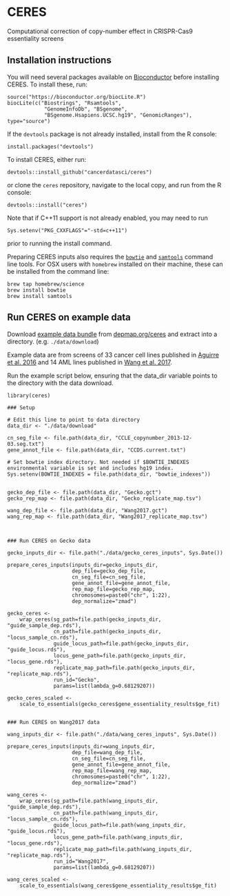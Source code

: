 # CERES
Computational correction of copy-number effect in CRISPR-Cas9 essentiality screens

## Installation instructions

You will need several packages available on [Bioconductor](https://bioconductor.org) before installing CERES. To install these, run:

```
source("https://bioconductor.org/biocLite.R")
biocLite(c("Biostrings", "Rsamtools", 
            "GenomeInfoDb", "BSgenome", 
            "BSgenome.Hsapiens.UCSC.hg19", "GenomicRanges"), type="source")
```

If the `devtools` package is not already installed, install from the R console:

```
install.packages("devtools")
```

To install CERES, either run:

```
devtools::install_github("cancerdatasci/ceres")
```

or clone the `ceres` repository, navigate to the local copy, and run from the R console: 

```
devtools::install("ceres")
```

Note that if C++11 support is not already enabled, you may need to run

```
Sys.setenv("PKG_CXXFLAGS"="-std=c++11")
```

prior to running the install command.

Preparing CERES inputs also requires the [`bowtie`](http://bowtie-bio.sourceforge.net/index.shtml) and [`samtools`](http://samtools.sourceforge.net) command line tools. For OSX users with `homebrew` installed on their machine, these can be installed from the command line:

```
brew tap homebrew/science
brew install bowtie
brew install samtools
```

## Run CERES on example data

Download [example data bundle](https://depmap.org/ceres/data/example_data.zip) from [depmap.org/ceres](https://depmap.org/ceres) and extract into a directory. (e.g. `./data/download`)

Example data are from screens of 33 cancer cell lines published in [Aguirre et al. 2016](https://www.ncbi.nlm.nih.gov/pubmed/27260156) and 14 AML lines published in [Wang et al. 2017](https://www.ncbi.nlm.nih.gov/pubmed/28162770).

Run the example script below, ensuring that the data_dir variable points to the directory with the data download.


```
library(ceres)

### Setup

# Edit this line to point to data directory
data_dir <- "./data/download"

cn_seg_file <- file.path(data_dir, "CCLE_copynumber_2013-12-03.seg.txt")
gene_annot_file <- file.path(data_dir, "CCDS.current.txt")

# Set bowtie index directory. Not needed if $BOWTIE_INDEXES environmental variable is set and includes hg19 index.
Sys.setenv(BOWTIE_INDEXES = file.path(data_dir, "bowtie_indexes"))


gecko_dep_file <- file.path(data_dir, "Gecko.gct")
gecko_rep_map <- file.path(data_dir, "Gecko_replicate_map.tsv")

wang_dep_file <- file.path(data_dir, "Wang2017.gct")
wang_rep_map <- file.path(data_dir, "Wang2017_replicate_map.tsv")



### Run CERES on Gecko data

gecko_inputs_dir <- file.path("./data/gecko_ceres_inputs", Sys.Date())

prepare_ceres_inputs(inputs_dir=gecko_inputs_dir,
                     dep_file=gecko_dep_file,
                     cn_seg_file=cn_seg_file,
                     gene_annot_file=gene_annot_file,
                     rep_map_file=gecko_rep_map,
                     chromosomes=paste0("chr", 1:22),
                     dep_normalize="zmad")

gecko_ceres <-
    wrap_ceres(sg_path=file.path(gecko_inputs_dir, "guide_sample_dep.rds"),
               cn_path=file.path(gecko_inputs_dir, "locus_sample_cn.rds"),
               guide_locus_path=file.path(gecko_inputs_dir, "guide_locus.rds"),
               locus_gene_path=file.path(gecko_inputs_dir, "locus_gene.rds"),
               replicate_map_path=file.path(gecko_inputs_dir, "replicate_map.rds"),
               run_id="Gecko",
               params=list(lambda_g=0.68129207))

gecko_ceres_scaled <-
    scale_to_essentials(gecko_ceres$gene_essentiality_results$ge_fit)


### Run CERES on Wang2017 data

wang_inputs_dir <- file.path("./data/wang_ceres_inputs", Sys.Date())

prepare_ceres_inputs(inputs_dir=wang_inputs_dir,
                     dep_file=wang_dep_file,
                     cn_seg_file=cn_seg_file,
                     gene_annot_file=gene_annot_file,
                     rep_map_file=wang_rep_map,
                     chromosomes=paste0("chr", 1:22),
                     dep_normalize="zmad")

wang_ceres <-
    wrap_ceres(sg_path=file.path(wang_inputs_dir, "guide_sample_dep.rds"),
               cn_path=file.path(wang_inputs_dir, "locus_sample_cn.rds"),
               guide_locus_path=file.path(wang_inputs_dir, "guide_locus.rds"),
               locus_gene_path=file.path(wang_inputs_dir, "locus_gene.rds"),
               replicate_map_path=file.path(wang_inputs_dir, "replicate_map.rds"),
               run_id="Wang2017",
               params=list(lambda_g=0.68129207))

wang_ceres_scaled <-
    scale_to_essentials(wang_ceres$gene_essentiality_results$ge_fit)
```

